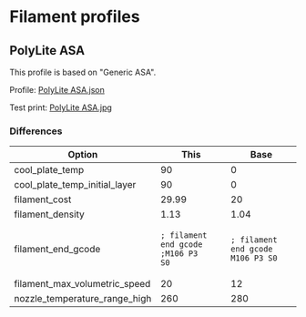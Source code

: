 # Filament profiles

## PolyLite ASA

This profile is based on "Generic ASA".

Profile: [PolyLite ASA.json](PolyLite%20ASA.json)

Test print: [PolyLite ASA.jpg](PolyLite%20ASA.jpg)

### Differences

| Option | This | Base |
|--------|------|------|
| cool_plate_temp | 90 | 0 |
| cool_plate_temp_initial_layer | 90 | 0 |
| filament_cost | 29.99 | 20 |
| filament_density | 1.13 | 1.04 |
| filament_end_gcode | <pre><code>; filament end gcode <br>;M106 P3 S0<br></code></pre> | <pre><code>; filament end gcode <br>M106 P3 S0<br></code></pre> |
| filament_max_volumetric_speed | 20 | 12 |
| nozzle_temperature_range_high | 260 | 280 |
